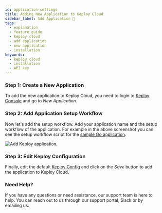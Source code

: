 ```yaml
---
id: application-settings
title: Adding New Application to Keploy Cloud
sidebar_label: Add Application 📝
tags:
  - explanation
  - feature guide
  - keploy cloud
  - add application
  - new application
  - installation
keywords:
  - keploy cloud
  - installation
  - API key
---
```


### Step 1: Create a New Application

To add the new application to Keploy Cloud, you need to login to [Keploy Console](https://app.keploy.io) and go to _New Application_.

### Step 2: Add Application Setup Workflow

Now let's add the setup workflow. Add your application name and the setup workflow of the application. For example in the above screenshot you can see the setup workflow script for the [sample Go application](/docs/quickstart/samples-gin/).

<img src="/docs/img/keploy-cloud/keploy-cloud-new-app.png" alt="Add Keploy application"/>.

### Step 3: Edit Keploy Configuration

Finally, edit the default [Keploy Config](/docs/running-keploy/configuration-file/) and click on the _Save_ button to add the application to Keploy Cloud.

### Need Help?

If you have any questions or need assistance, our support team is here to help. You can reach out to us through our support portal, Slack or by emailing us.

